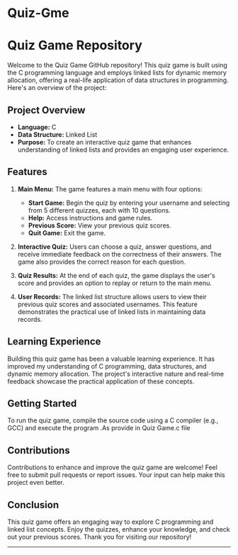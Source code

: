 # Quiz-Gme
# Quiz Game Repository

Welcome to the Quiz Game GitHub repository! This quiz game is built using the C programming language and employs linked lists for dynamic memory allocation, offering a real-life application of data structures in programming. Here's an overview of the project:

## Project Overview

- **Language:** C
- **Data Structure:** Linked List
- **Purpose:** To create an interactive quiz game that enhances understanding of linked lists and provides an engaging user experience.

## Features

1. **Main Menu:** The game features a main menu with four options:
   - **Start Game:** Begin the quiz by entering your username and selecting from 5 different quizzes, each with 10 questions.
   - **Help:** Access instructions and game rules.
   - **Previous Score:** View your previous quiz scores.
   - **Quit Game:** Exit the game.

2. **Interactive Quiz:** Users can choose a quiz, answer questions, and receive immediate feedback on the correctness of their answers. The game also provides the correct reason for each question.

3. **Quiz Results:** At the end of each quiz, the game displays the user's score and provides an option to replay or return to the main menu.

4. **User Records:** The linked list structure allows users to view their previous quiz scores and associated usernames. This feature demonstrates the practical use of linked lists in maintaining data records.

## Learning Experience

Building this quiz game has been a valuable learning experience. It has improved my understanding of C programming, data structures, and dynamic memory allocation. The project's interactive nature and real-time feedback showcase the practical application of these concepts.

## Getting Started

To run the quiz game, compile the source code using a C compiler (e.g., GCC) and execute the program .As provide in Quiz Game.c file


## Contributions

Contributions to enhance and improve the quiz game are welcome! Feel free to submit pull requests or report issues. Your input can help make this project even better.

## Conclusion

This quiz game offers an engaging way to explore C programming and linked list concepts. Enjoy the quizzes, enhance your knowledge, and check out your previous scores. Thank you for visiting our repository!

---
